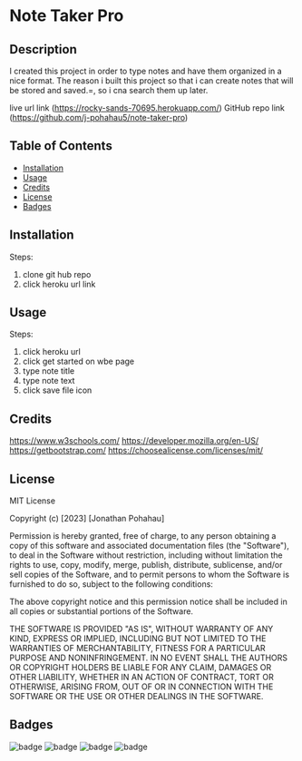 # Note Taker Pro

## Description 

I created this project in order to type notes and have them organized in a nice format. The reason i built this project so that i can create notes that will be stored and saved.=, so i cna search them up later.

live url link (https://rocky-sands-70695.herokuapp.com/)
GitHub repo link (https://github.com/j-pohahau5/note-taker-pro)


## Table of Contents

* [Installation](#installation)
* [Usage](#usage)
* [Credits](#credits)
* [License](#license)
* [Badges](#badges  )


## Installation

Steps:
1. clone git hub repo
2. click heroku url link



## Usage 

Steps:
1. click heroku url
2. click get started on wbe page
3. type note title
4. type note text
5. click save file icon


## Credits

https://www.w3schools.com/
https://developer.mozilla.org/en-US/
https://getbootstrap.com/
https://choosealicense.com/licenses/mit/


## License

MIT License

Copyright (c) [2023] [Jonathan Pohahau]

Permission is hereby granted, free of charge, to any person obtaining a copy
of this software and associated documentation files (the "Software"), to deal
in the Software without restriction, including without limitation the rights
to use, copy, modify, merge, publish, distribute, sublicense, and/or sell
copies of the Software, and to permit persons to whom the Software is
furnished to do so, subject to the following conditions:

The above copyright notice and this permission notice shall be included in all
copies or substantial portions of the Software.

THE SOFTWARE IS PROVIDED "AS IS", WITHOUT WARRANTY OF ANY KIND, EXPRESS OR
IMPLIED, INCLUDING BUT NOT LIMITED TO THE WARRANTIES OF MERCHANTABILITY,
FITNESS FOR A PARTICULAR PURPOSE AND NONINFRINGEMENT. IN NO EVENT SHALL THE
AUTHORS OR COPYRIGHT HOLDERS BE LIABLE FOR ANY CLAIM, DAMAGES OR OTHER
LIABILITY, WHETHER IN AN ACTION OF CONTRACT, TORT OR OTHERWISE, ARISING FROM,
OUT OF OR IN CONNECTION WITH THE SOFTWARE OR THE USE OR OTHER DEALINGS IN THE
SOFTWARE.
## Badges

![badge](https://img.shields.io/badge/license-MIT-orange)
![badge](https://img.shields.io/badge/language-JavaScript-green)
![badge](https://img.shields.io/badge/language-Nodejs-brightgreen)
![badge](https://img.shields.io/badge/language-express-blue)

